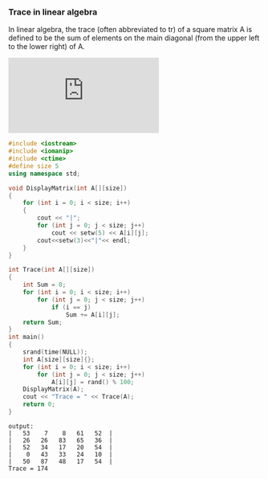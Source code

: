 ### Trace in linear algebra
In linear algebra, the trace (often abbreviated to tr) of a square matrix A is defined to be the sum of elements on the main diagonal (from the upper left to the lower right) of A.

![](https://latex.codecogs.com/gif.latex?%5Cmathrm%7BTr%7D%28A%29%20%3D%20%5Csum_%7Bi%3D1%7D%5E%7Bn%7D%20a_%7Bi%20%5C%2C%20i%7D)

```c++
#include <iostream>
#include <iomanip>
#include <ctime>
#define size 5
using namespace std;

void DisplayMatrix(int A[][size])
{
	for (int i = 0; i < size; i++)
	{
		cout << "|";
		for (int j = 0; j < size; j++)
			cout << setw(5) << A[i][j];
		cout<<setw(3)<<"|"<< endl;
	}
}

int Trace(int A[][size])
{
	int Sum = 0;
	for (int i = 0; i < size; i++)
		for (int j = 0; j < size; j++)
			if (i == j)
				Sum += A[i][j];
	return Sum;
}
int main()
{
	srand(time(NULL));
	int A[size][size]{};
	for (int i = 0; i < size; i++)
		for (int j = 0; j < size; j++)
			A[i][j] = rand() % 100;
	DisplayMatrix(A);
	cout << "Trace = " << Trace(A);
	return 0;
}
```

```
output:
|   53    7    8   61   52  |
|   26   26   83   65   36  |
|   52   34   17   20   54  |
|    0   43   33   24   10  |
|   50   87   48   17   54  |
Trace = 174
```
